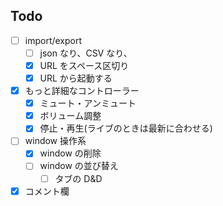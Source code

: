 ## Todo

- [ ] import/export
  - [ ] json なり、CSV なり、
  - [x] URL をスペース区切り
  - [x] URL から起動する
- [x] もっと詳細なコントローラー
  - [x] ミュート・アンミュート
  - [x] ボリューム調整
  - [x] 停止・再生(ライブのときは最新に合わせる)
- [ ] window 操作系
  - [x] window の削除
  - [ ] window の並び替え
    - [ ] タブの D&D
- [x] コメント欄
